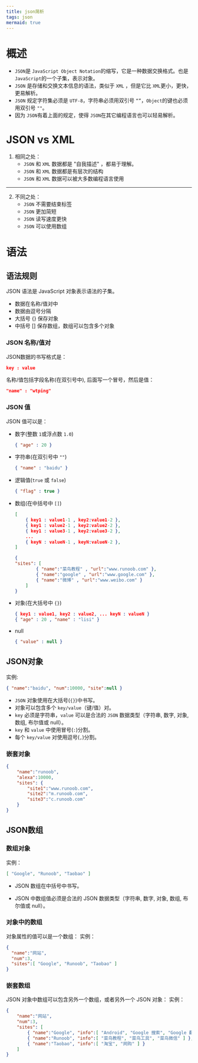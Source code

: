 ```yaml
---
title: json简析
tags: json
mermaid: true
---
```


# 概述

* `JSON`是 `JavaScript Object Notation`的缩写，它是一种数据交换格式。也是 `JavaScript`的一个子集，表示对象。
* `JSON` 是存储和交换文本信息的语法，类似于 `XML` ，但是它比 `XML`更小，更快，更易解析。
* `JSON` 规定字符集必须是 `UTF-8`，字符串必须用双引号 `“”`，`Object`的键也必须用双引号 `""`。
* 因为 `JSON`有着上面的规定，使得 `JSON`在其它编程语言也可以轻易解析。

# JSON vs XML

1. 相同之处：
   * `JSON` 和 `XML` 数据都是 "自我描述" ，都易于理解。
   * `JSON` 和 `XML` 数据都是有层次的结构
   * `JSON` 和 `XML` 数据可以被大多数编程语言使用

---

2. 不同之处：
   * `JSON` 不需要结束标签
   * `JSON` 更加简短
   * `JSON` 读写速度更快
   * `JSON` 可以使用数组

# 语法

## 语法规则

JSON 语法是 JavaScript 对象表示语法的子集。

* 数据在名称/值对中
* 数据由逗号分隔
* 大括号 {} 保存对象
* 中括号 [] 保存数组，数组可以包含多个对象

### JSON 名称/值对

JSON数据的书写格式是：

```json
key : value
```

名称/值包括字段名称(在双引号中), 后面写一个冒号，然后是值：

```json
"name" : "wtping"
```

### JSON 值

JSON 值可以是：

* 数字(整数 `1`或浮点数 `1.0`)

  ```json
  { "age" : 20 }
  ```
* 字符串(在双引号中 `""`)

  ```json
  { "name" : "baidu" }
  ```
* 逻辑值(`true` 或 `false`)

  ```json
  { "flag" : true }
  ```
* 数组(在中括号中 `[]`)

  ```json
  [
      { key1 : value1-1 , key2:value1-2 }, 
      { key1 : value2-1 , key2:value2-2 }, 
      { key1 : value3-1 , key2:value3-2 }, 
      ...
      { keyN : valueN-1 , keyN:valueN-2 }, 
  ]

  {
  "sites": [
          { "name":"菜鸟教程" , "url":"www.runoob.com" }, 
          { "name":"google" , "url":"www.google.com" }, 
          { "name":"微博" , "url":"www.weibo.com" }
      ]
  }
  ```
* 对象(在大括号中 `{}`)

  ```json
  { key1 : value1, key2 : value2, ... keyN : valueN }
  { "age" : 20 , "name" : "lisi" }
  ```
* null

  ```json
  { "value" : null }
  ```

## JSON对象

实例:

```json
{ "name":"baidu", "num":10000, "site":null }
```

* `JSON` 对象使用在大括号(`{}`)中书写。
* 对象可以包含多个 `key/value`（键/值）对。
* `key` 必须是字符串，`value` 可以是合法的 `JSON` 数据类型（字符串, 数字, 对象, 数组, 布尔值或 null）。
* `key` 和 `value` 中使用冒号(`:`)分割。
* 每个 `key/value` 对使用逗号(`,`)分割。

### 嵌套对象

```json
{
    "name":"runoob",
    "alexa":10000,
    "sites": {
        "site1":"www.runoob.com",
        "site2":"m.runoob.com",
        "site3":"c.runoob.com"
    }
}
```

## JSON数组

### 数组对象
实例：
```json
[ "Google", "Runoob", "Taobao" ]
```
* JSON 数组在中括号中书写。

* JSON 中数组值必须是合法的 JSON 数据类型（字符串, 数字, 对象, 数组, 布尔值或 null）。

### 对象中的数组

对象属性的值可以是一个数组：
实例：
```json
{
  "name":"网站",
  "num":3,
  "sites":[ "Google", "Runoob", "Taobao" ]
}
```

### 嵌套数组

JSON 对象中数组可以包含另外一个数组，或者另外一个 JSON 对象：
实例：
```json
{
    "name":"网站",
    "num":3,
    "sites": [
        { "name":"Google", "info":[ "Android", "Google 搜索", "Google 翻译" ] },
        { "name":"Runoob", "info":[ "菜鸟教程", "菜鸟工具", "菜鸟微信" ] },
        { "name":"Taobao", "info":[ "淘宝", "网购" ] }
    ]
}
```